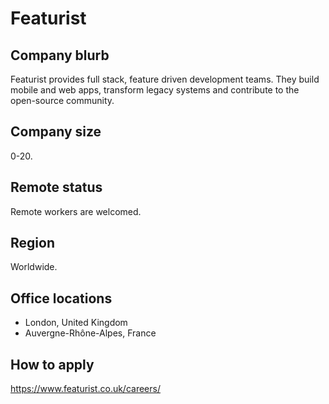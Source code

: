 # Featurist

## Company blurb

Featurist provides full stack, feature driven development teams. They build mobile and web apps, transform legacy systems and contribute to the open-source community.

## Company size

0-20.

## Remote status

Remote workers are welcomed.

## Region

Worldwide.

## Office locations
* London, United Kingdom
* Auvergne-Rhône-Alpes, France  

## How to apply

https://www.featurist.co.uk/careers/
